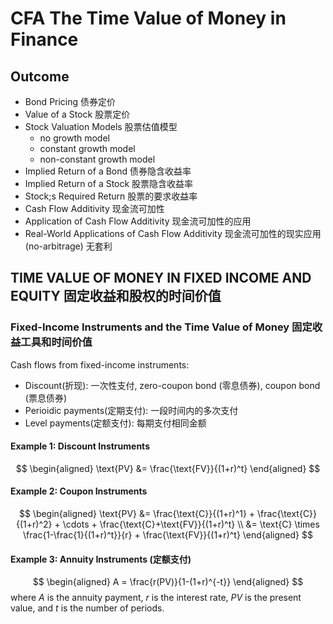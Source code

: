 # CFA The Time Value of Money in Finance

## Outcome

- Bond Pricing 债券定价
- Value of a Stock 股票定价
- Stock Valuation Models 股票估值模型
  - no growth model
  - constant growth model
  - non-constant growth model
- Implied Return of a Bond 债券隐含收益率
- Implied Return of a Stock 股票隐含收益率
- Stock;s Required Return 股票的要求收益率
- Cash Flow Additivity 现金流可加性
- Application of Cash Flow Additivity 现金流可加性的应用
- Real-World Applications of Cash Flow Additivity 现金流可加性的现实应用 (no-arbitrage) 无套利

## TIME VALUE OF MONEY IN FIXED INCOME AND EQUITY 固定收益和股权的时间价值

### Fixed-Income Instruments and the Time Value of Money 固定收益工具和时间价值

Cash flows from fixed-income instruments:

- Discount(折现): 一次性支付, zero-coupon bond (零息债券), coupon bond (票息债券)
- Perioidic payments(定期支付): 一段时间内的多次支付
- Level payments(定额支付): 每期支付相同金额

#### Example 1: Discount Instruments

$$
\begin{aligned}
\text{PV} &= \frac{\text{FV}}{(1+r)^t}
\end{aligned}
$$

#### Example 2: Coupon Instruments

$$
\begin{aligned}
\text{PV} &= \frac{\text{C}}{(1+r)^1} + \frac{\text{C}}{(1+r)^2} + \cdots + \frac{\text{C}+\text{FV}}{(1+r)^t} \\
&= \text{C} \times \frac{1-\frac{1}{(1+r)^t}}{r} + \frac{\text{FV}}{(1+r)^t}
\end{aligned}
$$

#### Example 3: Annuity Instruments (定额支付)

$$
\begin{aligned}
A = \frac{r(PV)}{1-(1+r)^{-t}}
\end{aligned}
$$
where $A$ is the annuity payment, $r$ is the interest rate, $PV$ is the present value, and $t$ is the number of periods.